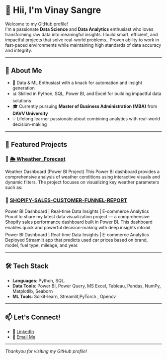 # 👋 Hii, I'm Vinay Sangre

Welcome to my GitHub profile!  
I'm a passionate **Data Science** and **Data Analytics** enthusiast who loves transforming raw data into meaningful insights. I build smart, efficient, and impactful projects that solve real-world problems.. Proven ability to work in fast-paced environments while maintaining high standards of data accuracy and integrity. 

---

## 🚀 About Me

- 🧠 Data & ML Enthusiast with a knack for automation and insight generation
- 📊 Skilled in Python, SQL, Power BI, and Excel for building impactful data solutions
- 🎓 Currently pursuing **Master of Business Administration (MBA)** from **DAVV University**
- 💡 Lifelong learner passionate about combining analytics with real-world decision-making

---

## 🧩 Featured Projects

### 🔹 **[🌦️ Wheather_Forecast](https://github.com/Vinaysangre/Wheather_Forecast)**
Weather Dashboard (Power BI Project) This Power BI dashboard provides a comprehensive analysis of weather conditions using interactive visuals and dynamic filters. The project focuses on visualizing key weather parameters such as:

### 🔹 **[SHOPIFY-SALES-CUSTOMER-FUNNEL-REPORT](https://github.com/Vinaysangre/SHOPIFY-SALES-CUSTOMER-FUNNEL-REPORT)**
Power BI Dashboard | Real-time Data Insights | E-commerce Analytics Proud to share my latest data visualization project — a comprehensive Shopify sales performance dashboard built in Power BI. This dashboard enables quick and powerful decision-making with deep insights into:📊 Power BI Dashboard | Real-time Data Insights | E-commerce Analytics
Deployed Streamlit app that predicts used car prices based on brand, model, fuel type, mileage, and year.

---

## 🛠️ Tech Stack

- **Languages**: Python, SQL.
- **Data Tools**: Power BI, Power Query, MS Excel, Tableau, Pandas, NumPy, Matplotlib, Seaborn
- **ML Tools**: Scikit-learn, Streamlit,PyTorch , Opencv


---

## 📫 Let's Connect!

- 💼 [LinkedIn](https://www.linkedin.com/in/vinay-sangre-934772228/) 
- 📧 [Email Me](mailto:vinaysangre@gmail.com) 

---

_Thankyou for visiting my GitHub profile!_  
